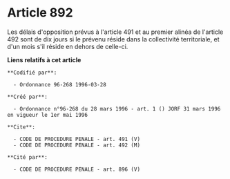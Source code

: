 # Article 892

Les délais d'opposition prévus à l'article 491 et au premier alinéa de l'article 492 sont de dix jours si le prévenu réside
dans la collectivité territoriale, et d'un mois s'il réside en dehors de celle-ci.

**Liens relatifs à cet article**

	**Codifié par**:

	  - Ordonnance 96-268 1996-03-28

	**Créé par**:

	  - Ordonnance n°96-268 du 28 mars 1996 - art. 1 () JORF 31 mars 1996 en vigueur le 1er mai 1996

	**Cite**:

	  - CODE DE PROCEDURE PENALE - art. 491 (V)
	  - CODE DE PROCEDURE PENALE - art. 492 (M)

	**Cité par**:

	  - CODE DE PROCEDURE PENALE - art. 896 (V)
